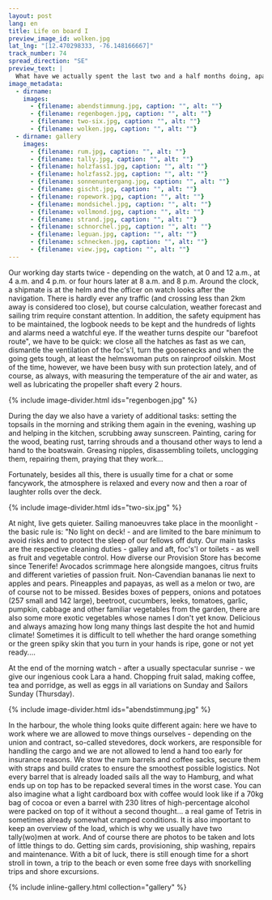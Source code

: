 ```yaml
---
layout: post
lang: en
title: Life on board I
preview_image_id: wolken.jpg
lat_lng: "[12.470298333, -76.148166667]"
track_number: 74
spread_direction: "SE"
preview_text: |
  What have we actually spent the last two and a half months doing, apart from sailing 12,000 kilometres? In two articles we would like to give you an insight into life on board.
image_metadata:
  - dirname:
    images:
      - {filename: abendstimmung.jpg, caption: "", alt: ""}
      - {filename: regenbogen.jpg, caption: "", alt: ""}
      - {filename: two-six.jpg, caption: "", alt: ""}
      - {filename: wolken.jpg, caption: "", alt: ""}
  - dirname: gallery
    images:
      - {filename: rum.jpg, caption: "", alt: ""}
      - {filename: tally.jpg, caption: "", alt: ""}
      - {filename: holzfass1.jpg, caption: "", alt: ""}
      - {filename: holzfass2.jpg, caption: "", alt: ""}
      - {filename: sonnenuntergang.jpg, caption: "", alt: ""}
      - {filename: gischt.jpg, caption: "", alt: ""}
      - {filename: ropework.jpg, caption: "", alt: ""}
      - {filename: mondsichel.jpg, caption: "", alt: ""}
      - {filename: vollmond.jpg, caption: "", alt: ""}
      - {filename: strand.jpg, caption: "", alt: ""}
      - {filename: schnorchel.jpg, caption: "", alt: ""}
      - {filename: leguan.jpg, caption: "", alt: ""}
      - {filename: schnecken.jpg, caption: "", alt: ""}
      - {filename: view.jpg, caption: "", alt: ""}
---
```


Our working day starts twice - depending on the watch, at 0 and 12 a.m., at 4 a.m. and 4 p.m. or four hours later at 8 a.m. and 8 p.m. Around the clock, a shipmate is at the helm and the officer on watch looks after the navigation. There is hardly ever any traffic (and crossing less than 2km away is considered too close), but course calculation, weather forecast and sailing trim require constant attention. In addition, the safety equipment has to be maintained, the logbook needs to be kept and the hundreds of lights and alarms need a watchful eye. If the weather turns despite our "barefoot route", we have to be quick: we close all the hatches as fast as we can, dismantle the ventilation of the foc's'l, turn the goosenecks and when the going gets tough, at least the helmswoman puts on rainproof oilskin. Most of the time, however, we have been busy with sun protection lately, and of course, as always, with measuring the temperature of the air and water, as well as lubricating the propeller shaft every 2 hours.

{% include image-divider.html ids="regenbogen.jpg" %}

During the day we also have a variety of additional tasks: setting the topsails in the morning and striking them again in the evening, washing up and helping in the kitchen, scrubbing away sunscreen. Painting, caring for the wood, beating rust, tarring shrouds and a thousand other ways to lend a hand to the boatswain. Greasing nipples, disassembling toilets, unclogging them, repairing them, praying that they work...

Fortunately, besides all this, there is usually time for a chat or some fancywork, the atmosphere is relaxed and every now and then a roar of laughter rolls over the deck.

{% include image-divider.html ids="two-six.jpg" %}

At night, live gets quieter. Sailing manoeuvres take place in the moonlight - the basic rule is: "No light on deck! - and are limited to the bare minimum to avoid risks and to protect the sleep of our  fellows off duty. Our main tasks are the respective cleaning duties - galley and aft, foc's'l or toilets - as well as fruit and vegetable control. How diverse our Provision Store has become since Tenerife! Avocados scrimmage here alongside mangoes, citrus fruits and different varieties of passion fruit. Non-Cavendian bananas lie next to apples and pears. Pineapples and papayas, as well as a melon or two, are of course not to be missed. Besides boxes of peppers, onions and potatoes (257 small and 142 large), beetroot, cucumbers, leeks, tomatoes, garlic, pumpkin, cabbage and other familiar vegetables from the garden, there are also some more exotic vegetables whose names I don't yet know. Delicious and always amazing how long many things last despite the hot and humid climate! Sometimes it is difficult to tell whether the hard orange something or the green spiky skin that you turn in your hands is ripe, gone or not yet ready....

At the end of the morning watch - after a usually spectacular sunrise - we give our ingenious cook Lara a hand. Chopping fruit salad, making coffee, tea and porridge, as well as eggs in all variations on Sunday and Sailors Sunday (Thursday).

{% include image-divider.html ids="abendstimmung.jpg" %}

In the harbour, the whole thing looks quite different again: here we have to work where we are allowed to move things ourselves - depending on the union and contract, so-called stevedores, dock workers, are responsible for handling the cargo and we are not allowed to lend a hand too early for insurance reasons. We stow the rum barrels and coffee sacks, secure them with straps and build crates to ensure the smoothest possible logistics. Not every barrel that is already loaded sails all the way to Hamburg, and what ends up on top has to be repacked several times in the worst case. You can also imagine what a light cardboard box with coffee would look like if a 70kg bag of cocoa or even a barrel with 230 litres of high-percentage alcohol were packed on top of it without a second thought... a real game of Tetris in sometimes already somewhat cramped conditions. It is also important to keep an overview of the load, which is why we usually have two tally(wo)men at work. And of course there are photos to be taken and lots of little things to do. Getting sim cards, provisioning, ship washing, repairs and maintenance. With a bit of luck, there is still enough time for a short stroll in town, a trip to the beach or even some free days with snorkelling trips and shore excursions.

{% include inline-gallery.html collection="gallery" %}